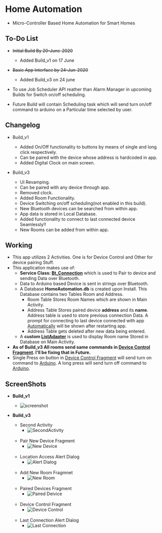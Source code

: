 # Home Automation

- Micro-Controller Based Home Automation for Smart Homes
## To-Do List
- ~~Initial Build By 20-June-2020~~
  - Added Build_v1 on 17 June

- ~~Basic App Interface by 24-Jun-2020~~
  - Added Build_v3 on 24 june
- To use Job Scheduler API reather than Alarm Manager in upcoming Builds for Switch on/off scheduling.
- Future Build will contain Scheduling task which will send turn on/off command to arduino on a Particular time selected by user.


## Changelog
- Build_v1
  - Added On/Off functionality to buttons by means of single and long click respectively.
  - Can be paired with the device whose address is hardcoded in app.
  - Added Digital Clock on main screen.
  

- Build_v3
  - UI Revamping.
  - Can be paired with any device through app.
  - Removed clock.
  - Added Room Functionality.
  - Device Switching on/off scheduling(not enabled in this build).
  - New Bluetooth devices can be searched from within app.
  - App data is stored in Local Database.
  - Added functionality to connect to last connected device Seamlessly!!
  - New Rooms can be added from within app.

 


## Working
- This app utilizes 2 Activities. One is for Device Control and Other for device pairing Stuff.
- This application makes use of:
  - **Service Class: [Bt_Connection](https://github.com/arshanwar/Home-Automation/blob/master/Build_v3/app/src/main/java/com/lucifer/h_a_t_3/Bluetooth_Service/Bt_connection.java)** which is used to Pair to device and sending Data over Bluetooth.
  - Data to Arduino based Device is sent in strings over Bluetooth.
  - A Database **HomeAutomation.db** is created upon Install. This Database contains two Tables Room and Address. 
    - Room Table Stores Room Names which are shown in Main Activity.
    - Address Table Stores paired device **address** and its **name**. Address table is used to store previous connection Data. A prompt for connecting to last device connected with app [Automatically](https://github.com/arshanwar/Home-Automation/blob/master/Screenshots%20Build_v3/Build_v3Previous%20Connection%20Alert%20Dialog.jpg) will be shown after restarting app. 
    - Address Table gets deleted after new data being entered.
   - A **custom [ListAdapter](https://github.com/arshanwar/Home-Automation/blob/master/Build_v3/app/src/main/java/com/lucifer/h_a_t_3/Custom_ListAdapter/myListAdapter.java)** is used to display Room name Stored in Database on Main Activity.
 - **As of Build_v3 All rooms send same commands in [Device Control Fragment](https://github.com/arshanwar/Home-Automation/blob/master/Build_v3/app/src/main/java/com/lucifer/h_a_t_3/Fragments/UI_Fragments/DeviceControlFragment.java). I'll be fixing that in Future.**
 - Single Press on button in [Device Control Fragment](https://github.com/arshanwar/Home-Automation/blob/master/Build_v3/app/src/main/java/com/lucifer/h_a_t_3/Fragments/UI_Fragments/DeviceControlFragment.java) will send turn on command to [Arduino](https://github.com/arshanwar/Home-Automation/blob/master/Arduino%20Code/home_automation_test_2.ino). A long press will send turn off command to [Arduino](https://github.com/arshanwar/Home-Automation/blob/master/Arduino%20Code/home_automation_test_2.ino).
    



## ScreenShots
- **Build_v1**
  - ![screenshot](https://github.com/arshanwar/Home-Automation/blob/master/Screenshots%20Build_v1/ScreenShot_Build_v1.jpg)
  
- **Build_v3**
  - Second Activity
    - ![SecondActivity](https://github.com/arshanwar/Home-Automation/blob/master/Screenshots%20Build_v3/Build_v3Second%20Activity.jpg)
    <br/>
  - Pair New Device Fragment
    - ![New Device](https://github.com/arshanwar/Home-Automation/blob/master/Screenshots%20Build_v3/Build_v3Pair%20New%20Device%20Fragment.jpg) 
    <br/>
  - Location Access Alert Dialog
    - ![Alert Dialog](https://github.com/arshanwar/Home-Automation/blob/master/Screenshots%20Build_v3/Build_v3Location%20Access%20Enable%20Alert%20Dialog.jpg)
    <br/>
  - Add New Room Fragmnet 
    - ![New Room](https://github.com/arshanwar/Home-Automation/blob/master/Screenshots%20Build_v3/Build_v3New%20Room%20Fragment.jpg)
    <br/>
  - Paired Devices Fragment
    - ![Paired Deivice](https://github.com/arshanwar/Home-Automation/blob/master/Screenshots%20Build_v3/Build_v3Paired%20Device%20%20Fragment.jpg)
    <br/>
  - Device Control Fragment 
    - ![Device Control](https://github.com/arshanwar/Home-Automation/blob/master/Screenshots%20Build_v3/Build_v3%20Device%20Control%20Fragment.jpg)
    <br/>
  - Last Connection Alert Dialog
    - ![Last Connection](https://github.com/arshanwar/Home-Automation/blob/master/Screenshots%20Build_v3/Build_v3Previous%20Connection%20Alert%20Dialog.jpg)
    

